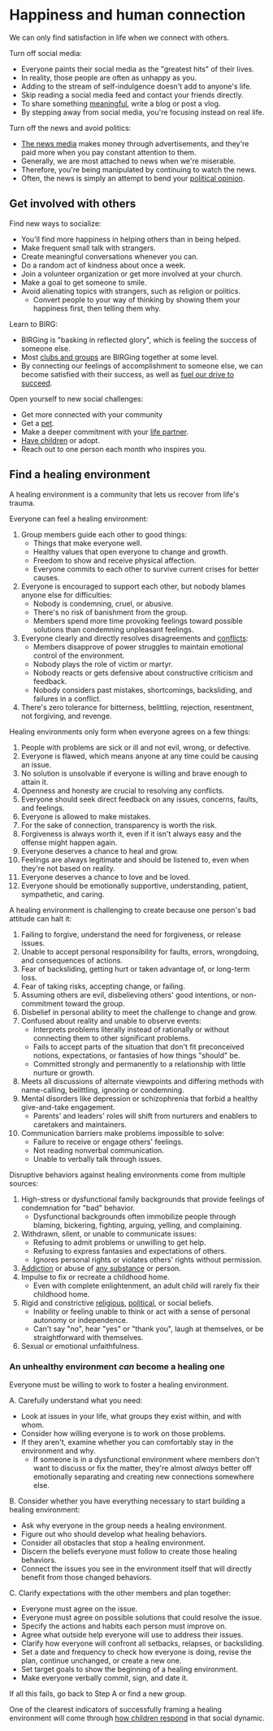 
# Happiness and human connection

We can only find satisfaction in life when we connect with others.

Turn off social media:

- Everyone paints their social media as the "greatest hits" of their lives.
- In reality, those people are often as unhappy as you.
- Adding to the stream of self-indulgence doesn't add to anyone's life.
- Skip reading a social media feed and contact your friends directly.
- To share something [meaningful](meaning.md), write a blog or post a vlog.
- By stepping away from social media, you're focusing instead on real life.

Turn off the news and avoid politics:

- [The news media](stories-storytellers.md) makes money through advertisements, and they're paid more when you pay constant attention to them.
- Generally, we are most attached to news when we're miserable.
- Therefore, you're being manipulated by continuing to watch the news.
- Often, the news is simply an attempt to bend your [political opinion](politics-conservativeliberal.md).

## Get involved with others

Find new ways to socialize:

- You'll find more happiness in helping others than in being helped.
- Make frequent small talk with strangers.
- Create meaningful conversations whenever you can.
- Do a random act of kindness about once a week.
- Join a volunteer organization or get more involved at your church.
- Make a goal to get someone to smile.
- Avoid alienating topics with strangers, such as religion or politics.
  - Convert people to your way of thinking by showing them your happiness first, then telling them why.

Learn to BIRG:

- BIRGing is "basking in reflected glory", which is feeling the success of someone else.
- Most [clubs and groups](groupsmember.md) are BIRGing together at some level.
- By connecting our feelings of accomplishment to someone else, we can become satisfied with their success, as well as [fuel our drive to succeed](success-1_why.md).

Open yourself to new social challenges:

- Get more connected with your community
- Get a [pet](fun-pets.md).
- Make a deeper commitment with your [life partner](people-relationships-3_marriage.md).
- [Have children](people-parenting-2_children.md) or adopt.
- Reach out to one person each month who inspires you.

## Find a healing environment

A healing environment is a community that lets us recover from life's trauma.

Everyone can feel a healing environment:

1. Group members guide each other to good things:
   - Things that make everyone well.
   - Healthy values that open everyone to change and growth.
   - Freedom to show and receive physical affection.
   - Everyone commits to each other to survive current crises for better causes.
2. Everyone is encouraged to support each other, but nobody blames anyone else for difficulties:
   - Nobody is condemning, cruel, or abusive.
   - There's no risk of banishment from the group.
   - Members spend more time provoking feelings toward possible solutions than condemning unpleasant feelings.
3. Everyone clearly and directly resolves disagreements and [conflicts](people-conflicts.md):
   - Members disapprove of power struggles to maintain emotional control of the environment.
   - Nobody plays the role of victim or martyr.
   - Nobody reacts or gets defensive about constructive criticism and feedback.
   - Nobody considers past mistakes, shortcomings, backsliding, and failures in a conflict.
4. There's zero tolerance for bitterness, belittling, rejection, resentment, not forgiving, and revenge.

Healing environments only form when everyone agrees on a few things:

1. People with problems are sick or ill and not evil, wrong, or defective.
2. Everyone is flawed, which means anyone at any time could be causing an issue.
3. No solution is unsolvable if everyone is willing and brave enough to attain it.
4. Openness and honesty are crucial to resolving any conflicts.
5. Everyone should seek direct feedback on any issues, concerns, faults, and feelings.
6. Everyone is allowed to make mistakes.
7. For the sake of connection, transparency is worth the risk.
8. Forgiveness is always worth it, even if it isn't always easy and the offense might happen again.
9. Everyone deserves a chance to heal and grow.
10. Feelings are always legitimate and should be listened to, even when they're not based on reality.
11. Everyone deserves a chance to love and be loved.
12. Everyone should be emotionally supportive, understanding, patient, sympathetic, and caring.

A healing environment is challenging to create because one person's bad attitude can halt it:

1. Failing to forgive, understand the need for forgiveness, or release issues.
2. Unable to accept personal responsibility for faults, errors, wrongdoing, and consequences of actions.
3. Fear of backsliding, getting hurt or taken advantage of, or long-term loss.
4. Fear of taking risks, accepting change, or failing.
5. Assuming others are evil, disbelieving others' good intentions, or non-commitment toward the group.
6. Disbelief in personal ability to meet the challenge to change and grow.
7. Confused about reality and unable to observe events:
   - Interprets problems literally instead of rationally or without connecting them to other significant problems.
   - Fails to accept parts of the situation that don't fit preconceived notions, expectations, or fantasies of how things "should" be.
   - Committed strongly and permanently to a relationship with little nurture or growth.
8. Meets all discussions of alternate viewpoints and differing methods with name-calling, belittling, ignoring or condemning.
9. Mental disorders like depression or schizophrenia that forbid a healthy give-and-take engagement.
   - Parents' and leaders' roles will shift from nurturers and enablers to caretakers and maintainers.
10. Communication barriers make problems impossible to solve:
    - Failure to receive or engage others' feelings.
    - Not reading nonverbal communication.
    - Unable to verbally talk through issues.

Disruptive behaviors against healing environments come from multiple sources:

1. High-stress or dysfunctional family backgrounds that provide feelings of condemnation for "bad" behavior.
   - Dysfunctional backgrounds often immobilize people through blaming, bickering, fighting, arguing, yelling, and complaining.
2. Withdrawn, silent, or unable to communicate issues:
   - Refusing to admit problems or unwilling to get help.
   - Refusing to express fantasies and expectations of others.
   - Ignores personal rights or violates others' rights without permission.
3. [Addiction](addiction.md) or abuse of [any substance](addiction-substances.md) or person.
4. Impulse to fix or recreate a childhood home.
   - Even with complete enlightenment, an adult child will rarely fix their childhood home.
5. Rigid and constrictive [religious](religion.md), [political](politics-conservativeliberal.md), or social beliefs.
   - Inability or feeling unable to think or act with a sense of personal autonomy or independence.
   - Can't say "no", hear "yes" or "thank you", laugh at themselves, or be straightforward with themselves.
6. Sexual or emotional unfaithfulness.

### An unhealthy environment *can* become a healing one

Everyone must be willing to work to foster a healing environment.

A. Carefully understand what you need:

- Look at issues in your life, what groups they exist within, and with whom.
- Consider how willing everyone is to work on those problems.
- If they aren't, examine whether you can comfortably stay in the environment and why.
  - If someone is in a dysfunctional environment where members don't want to discuss or fix the matter, they're almost *always* better off emotionally separating and creating new connections somewhere else.

B. Consider whether you have everything necessary to start building a healing environment:

- Ask why everyone in the group needs a healing environment.
- Figure out who should develop what healing behaviors.
- Consider all obstacles that stop a healing environment.
- Discern the beliefs everyone must follow to create those healing behaviors.
- Connect the issues you see in the environment itself that will directly benefit from those changed behaviors.

C. Clarify expectations with the other members and plan together:

- Everyone must agree on the issue.
- Everyone must agree on possible solutions that could resolve the issue.
- Specify the actions and habits each person must improve on.
- Agree what outside help everyone will use to address their issues.
- Clarify how everyone will confront all setbacks, relapses, or backsliding.
- Set a date and frequency to check how everyone is doing, revise the plan, continue unchanged, or create a new one.
- Set target goals to show the beginning of a healing environment.
- Make everyone verbally commit, sign, and date it.

If all this fails, go back to Step A or find a new group.

One of the clearest indicators of successfully framing a healing environment will come through [how children respond](people-parenting-2_children.md) in that social dynamic.
